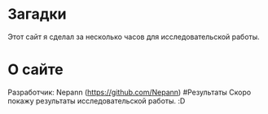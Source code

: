# Загадки
Этот сайт я сделал за несколько часов для исследовательской работы.
# О сайте
Разработчик: Nepann (https://github.com/Nepann)
#Результаты
Скоро покажу результаты исследовательской работы. :D
